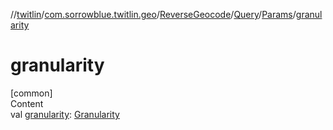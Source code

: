 //[twitlin](../../../../index.md)/[com.sorrowblue.twitlin.geo](../../../index.md)/[ReverseGeocode](../../index.md)/[Query](../index.md)/[Params](index.md)/[granularity](granularity.md)



# granularity  
[common]  
Content  
val [granularity](granularity.md): [Granularity](../../../../com.sorrowblue.twitlin.objects/-granularity/index.md)  



